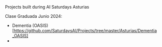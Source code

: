 Projects built during AI Saturdays Asturias

Clase Graduada Junio 2024:

- Dementia (OASIS)[https://github.com/SaturdaysAI/Projects/tree/master/Asturias/Dementia_OASIS]
- 
